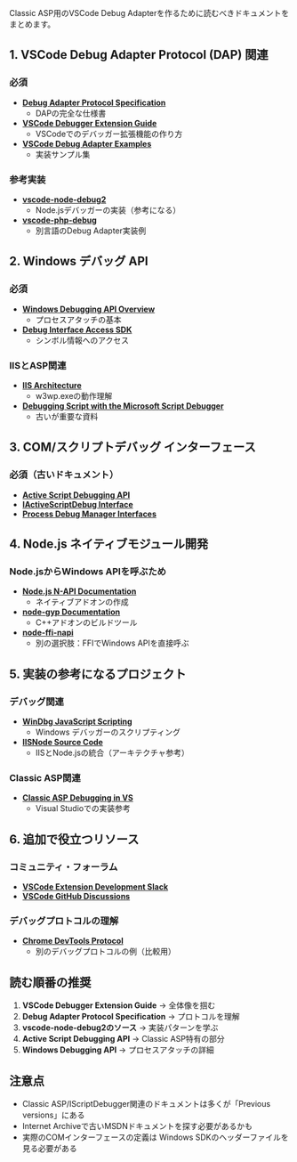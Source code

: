 Classic ASP用のVSCode Debug Adapterを作るために読むべきドキュメントをまとめます。

## 1. VSCode Debug Adapter Protocol (DAP) 関連

### 必須
- **[Debug Adapter Protocol Specification](https://microsoft.github.io/debug-adapter-protocol/specification)**
  - DAPの完全な仕様書
- **[VSCode Debugger Extension Guide](https://code.visualstudio.com/api/extension-guides/debugger-extension)**
  - VSCodeでのデバッガー拡張機能の作り方
- **[VSCode Debug Adapter Examples](https://github.com/microsoft/vscode-debugadapter-node/tree/main/examples)**
  - 実装サンプル集

### 参考実装
- **[vscode-node-debug2](https://github.com/microsoft/vscode-node-debug2)**
  - Node.jsデバッガーの実装（参考になる）
- **[vscode-php-debug](https://github.com/xdebug/vscode-php-debug)**
  - 別言語のDebug Adapter実装例

## 2. Windows デバッグ API

### 必須
- **[Windows Debugging API Overview](https://docs.microsoft.com/en-us/windows/win32/debug/debugging-functions)**
  - プロセスアタッチの基本
- **[Debug Interface Access SDK](https://docs.microsoft.com/en-us/visualstudio/debugger/debug-interface-access/debug-interface-access-sdk)**
  - シンボル情報へのアクセス

### IISとASP関連
- **[IIS Architecture](https://docs.microsoft.com/en-us/iis/get-started/introduction-to-iis/introduction-to-iis-architecture)**
  - w3wp.exeの動作理解
- **[Debugging Script with the Microsoft Script Debugger](https://docs.microsoft.com/en-us/previous-versions/windows/desktop/ms690852(v=vs.85))**
  - 古いが重要な資料

## 3. COM/スクリプトデバッグ インターフェース

### 必須（古いドキュメント）
- **[Active Script Debugging API](https://docs.microsoft.com/en-us/previous-versions/windows/internet-explorer/ie-developer/windows-scripting/reference/active-script-debugging-api-reference)**
- **[IActiveScriptDebug Interface](https://docs.microsoft.com/en-us/previous-versions/windows/internet-explorer/ie-developer/windows-scripting/reference/iactivescriptdebug-interface)**
- **[Process Debug Manager Interfaces](https://docs.microsoft.com/en-us/previous-versions/windows/internet-explorer/ie-developer/windows-scripting/reference/process-debug-manager-interfaces)**

## 4. Node.js ネイティブモジュール開発

### Node.jsからWindows APIを呼ぶため
- **[Node.js N-API Documentation](https://nodejs.org/api/n-api.html)**
  - ネイティブアドオンの作成
- **[node-gyp Documentation](https://github.com/nodejs/node-gyp)**
  - C++アドオンのビルドツール
- **[node-ffi-napi](https://github.com/node-ffi-napi/node-ffi-napi)**
  - 別の選択肢：FFIでWindows APIを直接呼ぶ

## 5. 実装の参考になるプロジェクト

### デバッグ関連
- **[WinDbg JavaScript Scripting](https://docs.microsoft.com/en-us/windows-hardware/drivers/debugger/javascript-debugger-scripting)**
  - Windows デバッガーのスクリプティング
- **[IISNode Source Code](https://github.com/tjanczuk/iisnode)**
  - IISとNode.jsの統合（アーキテクチャ参考）

### Classic ASP関連
- **[Classic ASP Debugging in VS](https://docs.microsoft.com/en-us/visualstudio/debugger/how-to-enable-debugging-for-aspnet-applications)**
  - Visual Studioでの実装参考

## 6. 追加で役立つリソース

### コミュニティ・フォーラム
- **[VSCode Extension Development Slack](https://aka.ms/vscode-dev-community)**
- **[VSCode GitHub Discussions](https://github.com/microsoft/vscode/discussions)**

### デバッグプロトコルの理解
- **[Chrome DevTools Protocol](https://chromedevtools.github.io/devtools-protocol/)**
  - 別のデバッグプロトコルの例（比較用）

## 読む順番の推奨

1. **VSCode Debugger Extension Guide** → 全体像を掴む
2. **Debug Adapter Protocol Specification** → プロトコルを理解
3. **vscode-node-debug2のソース** → 実装パターンを学ぶ
4. **Active Script Debugging API** → Classic ASP特有の部分
5. **Windows Debugging API** → プロセスアタッチの詳細

## 注意点

- Classic ASP/IScriptDebugger関連のドキュメントは多くが「Previous versions」にある
- Internet Archiveで古いMSDNドキュメントを探す必要があるかも
- 実際のCOMインターフェースの定義は Windows SDKのヘッダーファイルを見る必要がある
